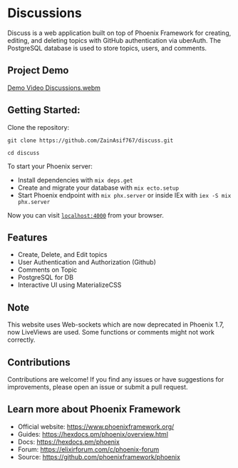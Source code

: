 # Discussions 
Discuss is a web application built on top of Phoenix Framework for creating, editing, and deleting topics with GitHub authentication via uberAuth. The PostgreSQL database is used to store topics, users, and comments.

## Project Demo

[Demo Video Discussions.webm](https://github.com/ZainAsif767/discuss/assets/98703238/d379cdfe-80c3-4d11-8c0a-a0e9ea1c438d)



## Getting Started: 
Clone the repository: 
```
git clone https://github.com/ZainAsif767/discuss.git

cd discuss
```
To start your Phoenix server:

  * Install dependencies with `mix deps.get`
  * Create and migrate your database with `mix ecto.setup`
  * Start Phoenix endpoint with `mix phx.server` or inside IEx with `iex -S mix phx.server`

Now you can visit [`localhost:4000`](http://localhost:4000) from your browser.

## Features
* Create, Delete, and Edit topics
* User Authentication and Authorization (Github)
* Comments on Topic
* PostgreSQL for DB
* Interactive UI using MaterializeCSS

## Note 
This website uses Web-sockets which are now deprecated in Phoenix 1.7, now LiveViews are used. Some functions or 
comments might not work correctly.

## Contributions
Contributions are welcome! If you find any issues or have suggestions for improvements, please open an issue or submit a pull request.

## Learn more about Phoenix Framework

  * Official website: https://www.phoenixframework.org/
  * Guides: https://hexdocs.pm/phoenix/overview.html
  * Docs: https://hexdocs.pm/phoenix
  * Forum: https://elixirforum.com/c/phoenix-forum
  * Source: https://github.com/phoenixframework/phoenix
